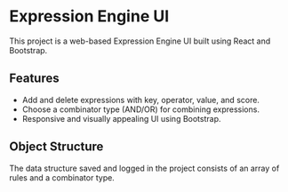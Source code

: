 # Expression Engine UI

This project is a web-based Expression Engine UI built using React and Bootstrap.

## Features

- Add and delete expressions with key, operator, value, and score.
- Choose a combinator type (AND/OR) for combining expressions.
- Responsive and visually appealing UI using Bootstrap.

## Object Structure

The data structure saved and logged in the project consists of an array of rules and a combinator type.

